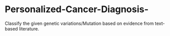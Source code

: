 # Personalized-Cancer-Diagnosis-
Classify the given genetic variations/Mutation based on evidence from text-based literature.
